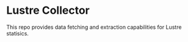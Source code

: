 # Lustre Collector

This repo provides data fetching and extraction capabilities for Lustre statisics.
